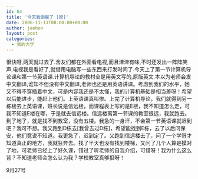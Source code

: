 ```yaml
---
id: 64
title: '今天我倒霉了 [原]'
date: 2006-11-11T08:00:00+00:00
author: jeehon
layout: post
categories:
  - 我的大学
---
```

很快呀,两天就过去了.舍友们都在外面看电视,而且津津有味,不时还发出一阵阵笑声,电视我是看好了,就借用电脑写一些东西来打发时间了.今天上了第一节计算机导论课和第一节英语课.计算机导论的教材全是用英文写的,原版英文.本以为老师会发中文翻译,谁知不但没有中文翻译,老师也还是用英语讲课。考虑到我们的水平，她又不得不穿插着中文，可是内容我还是不太懂，我的计算机基础是相当差呀！希望以后能进步，能赶上他们。上英语课真叫惨。上完了计算机导论，我们就得到另一栋楼去上英语课，班长说是信远楼，而课程表上写的是E楼，我不知道怎么走，可我不知道E楼在哪，于是就去信远楼。信远楼离第一节课的教室很远，我就跑去。到了地了，就是找不到教室，没有五楼。我急的一身汗，不会第一节英语课就迟到吧？我可不想。我又跑到D栋去[我曾去过D栋]，希望能找到E栋，去了以后问保安，他们竟说不知道。我更急了，迟到定了。又跑到信远楼去了，问了一个学哥才知道真正的地方，我就狂奔去。找了半天也没有找到楼梯，又问了几个人算是摸对了地，可老师已经上了好久课，错过了听老师的自我介绍，可惜呀！我为什么这么背？不知道老师会怎么认为我？学校教室真够狠呀！
                                                                                     
9月27号